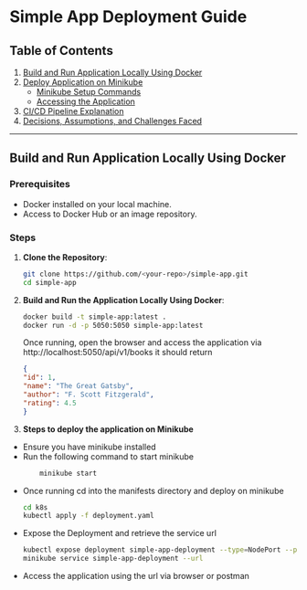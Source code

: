 # Simple App Deployment Guide

## Table of Contents
1. [Build and Run Application Locally Using Docker](#build-and-run-application-locally-using-docker)
2. [Deploy Application on Minikube](#deploy-application-on-minikube)
    - [Minikube Setup Commands](#minikube-setup-commands)
    - [Accessing the Application](#accessing-the-application)
3. [CI/CD Pipeline Explanation](#cicd-pipeline-explanation)
4. [Decisions, Assumptions, and Challenges Faced](#decisions-assumptions-and-challenges-faced)

---

## Build and Run Application Locally Using Docker

### Prerequisites
- Docker installed on your local machine.
- Access to Docker Hub or an image repository.

### Steps
1. **Clone the Repository**:
   ```bash
   git clone https://github.com/<your-repo>/simple-app.git
   cd simple-app
   ```

2. **Build and Run the Application Locally Using Docker**:
    ```bash
   docker build -t simple-app:latest .
   docker run -d -p 5050:5050 simple-app:latest
    ```
    Once running, open the browser and access the application via
    http://localhost:5050/api/v1/books
    it should return
    ```json
    {
    "id": 1,
    "name": "The Great Gatsby",
    "author": "F. Scott Fitzgerald",
    "rating": 4.5
    }
    ```
3. **Steps to deploy the application on Minikube**
- Ensure you have minikube installed
- Run the following command to start minikube
    ```bash
        minikube start
     ```
- Once running cd into the manifests directory and deploy on minikube
    ```bash
    cd k8s
    kubectl apply -f deployment.yaml
    ```
- Expose the Deployment and retrieve the service url
    ```bash
    kubectl expose deployment simple-app-deployment --type=NodePort --port=5050
    minikube service simple-app-deployment --url
    ```
- Access the application using the url via browser or postman
